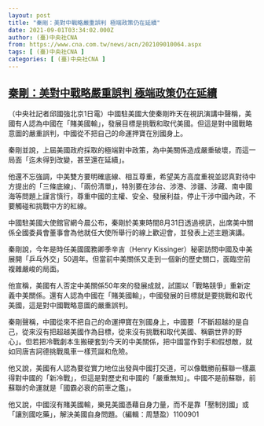 ```yaml
---
layout: post
title: "秦剛：美對中戰略嚴重誤判 極端政策仍在延續"
date: 2021-09-01T03:34:02.000Z
author: (臺)中央社CNA
from: https://www.cna.com.tw/news/acn/202109010064.aspx
tags: [ (臺)中央社CNA ]
categories: [ (臺)中央社CNA ]
---
```

<!--1630467242000-->
[秦剛：美對中戰略嚴重誤判 極端政策仍在延續](https://www.cna.com.tw/news/acn/202109010064.aspx)
------

<div>
<div></div><div class="paragraph"><p>（中央社記者邱國強北京1日電）中國駐美國大使秦剛昨天在視訊演講中聲稱，美國有人認為中國在「賭美國輸」，發展目標是挑戰和取代美國。但這是對中國戰略意圖的嚴重誤判，中國從不把自己的命運押寶在別國身上。</p><p>秦剛並說，上屆美國政府採取的極端對中政策，為中美關係造成嚴重破壞，而這一局面「迄未得到改變，甚至還在延續」。</p><p>他還不忘強調，中美雙方要明確底線、相互尊重，希望美方高度重視並認真對待中方提出的「三條底線」、「兩份清單」，特別要在涉台、涉港、涉疆、涉藏、南中國海等問題上謹言慎行，尊重中國的主權、安全、發展利益，停止干涉中國內政，不要觸碰和挑戰中方的紅線。</p><p>中國駐美國大使館官網今晨公布，秦剛於美東時間8月31日透過視訊，出席美中關係全國委員會董事會為他就任大使所舉行的線上歡迎會，並發表上述主題演講。</p><p>秦剛說，今年是時任美國國務卿季辛吉（Henry Kissinger）秘密訪問中國及中美展開「乒乓外交」50週年。但當前中美關係又走到一個新的歷史關口，面臨空前複雜嚴峻的局面。</p><p>他宣稱，美國有人否定中美關係50年來的發展成就，試圖以「戰略競爭」重新定義中美關係。還有人認為中國在「賭美國輸」，中國發展的目標就是要挑戰和取代美國，這是對中國戰略意圖的嚴重誤判。</p><p>秦剛聲稱，中國從來不把自己的命運押寶在別國身上，中國要「不斷超越的是自己，從來沒有把超越美國作為目標，從來沒有挑戰和取代美國、稱霸世界的野心」。但若把冷戰劇本生搬硬套到今天的中美關係，把中國當作對手和假想敵，就如同唐吉訶德挑戰風車一樣荒誕和危險。</p><p>他又說，美國有人認為要從實力地位出發與中國打交道，可以像戰勝前蘇聯一樣贏得對中國的「新冷戰」，但這是對歷史和中國的「嚴重無知」。中國不是前蘇聯，前蘇聯的命運就是「國霸必衰的前車之鑑」。</p><p>他又說，中國沒有賭美國輸，樂見美國憑藉自身力量，而不是靠「壓制別國」或「讓別國吃藥」，解決美國自身問題。（編輯：周慧盈）1100901</p></div>
</div>
